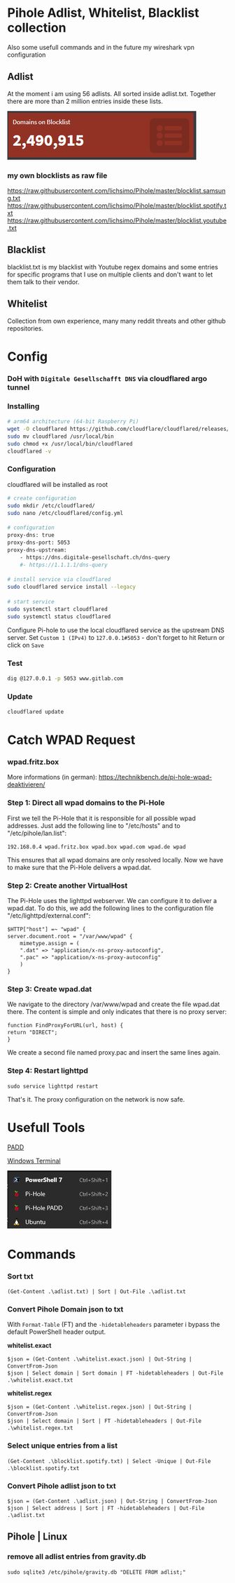 # Pihole Adlist, Whitelist, Blacklist collection
Also some usefull commands and in the future my wireshark vpn configuration

## Adlist
At the moment i am using 56 adlists. All sorted inside adlist.txt.
Together there are more than 2 million entries inside these lists.

![DomainsOnBlocklist](https://raw.githubusercontent.com/lichsimo/Pihole/master/Image/Domains.png)

### my own blocklists as raw file

https://raw.githubusercontent.com/lichsimo/Pihole/master/blocklist.samsung.txt
https://raw.githubusercontent.com/lichsimo/Pihole/master/blocklist.spotify.txt
https://raw.githubusercontent.com/lichsimo/Pihole/master/blocklist.youtube.txt

## Blacklist
blacklist.txt is my blacklist with Youtube regex domains and some entries for specific programs that I use on multiple clients and don't want to let them talk to their vendor.

## Whitelist
Collection from own experience, many many reddit threats and other github repositories.

# Config
### DoH with `Digitale Gesellschafft DNS` via cloudflared argo tunnel

### Installing
``` bash
# arm64 architecture (64-bit Raspberry Pi)
wget -O cloudflared https://github.com/cloudflare/cloudflared/releases/latest/download/cloudflared-linux-arm64
sudo mv cloudflared /usr/local/bin
sudo chmod +x /usr/local/bin/cloudflared
cloudflared -v
```

### Configuration 
cloudflared will be installed as root
``` bash
# create configuration
sudo mkdir /etc/cloudflared/
sudo nano /etc/cloudflared/config.yml

# configuration 
proxy-dns: true
proxy-dns-port: 5053
proxy-dns-upstream:
    - https://dns.digitale-gesellschaft.ch/dns-query
    #- https://1.1.1.1/dns-query

# install service via cloudflared 
sudo cloudflared service install --legacy

# start service
sudo systemctl start cloudflared
sudo systemctl status cloudflared
```
Configure Pi-hole to use the local cloudflared service as the upstream DNS server. Set `Custom 1 (IPv4)` to `127.0.0.1#5053` - don't forget to hit Return or click on `Save`

### Test
``` bash
dig @127.0.0.1 -p 5053 www.gitlab.com
```

### Update
``` bash
cloudflared update
```

# Catch  WPAD Request
### wpad.fritz.box
More informations (in german): https://technikbench.de/pi-hole-wpad-deaktivieren/
### Step 1: Direct all wpad domains to the Pi-Hole

First we tell the Pi-Hole that it is responsible for all possible wpad addresses. Just add the following line to "/etc/hosts" and to "/etc/pihole/lan.list":
``` 
192.168.0.4 wpad.fritz.box wpad.box wpad.com wpad.de wpad
```
This ensures that all wpad domains are only resolved locally. Now we have to make sure that the Pi-Hole delivers a wpad.dat.

### Step 2: Create another VirtualHost
The Pi-Hole uses the lighttpd webserver. We can configure it to deliver a wpad.dat. To do this, we add the following lines to the configuration file "/etc/lighttpd/external.conf":
```
$HTTP["host"] =~ "wpad" {
server.document.root = "/var/www/wpad" {
    mimetype.assign = (
    ".dat" => "application/x-ns-proxy-autoconfig",
    ".pac" => "application/x-ns-proxy-autoconfig"
    )
}
```
### Step 3: Create wpad.dat
We navigate to the directory /var/www/wpad and create the file wpad.dat there. The content is simple and only indicates that there is no proxy server:
```
function FindProxyForURL(url, host) {
return "DIRECT";
}
```
We create a second file named proxy.pac and insert the same lines again.

### Step 4: Restart lighttpd 
```
sudo service lighttpd restart
```
That's it. The proxy configuration on the network is now safe.

# Usefull Tools
[PADD](https://github.com/pi-hole/padd)

[Windows Terminal](https://github.com/microsoft/terminal)

![Windows Terminal Profiles](https://raw.githubusercontent.com/lichsimo/Pihole/master/Image/WTProfiles.png)

# Commands
### Sort txt
```
(Get-Content .\adlist.txt) | Sort | Out-File .\adlist.txt
```
### Convert Pihole Domain json to txt
With `Format-Table` (FT) and the `-hidetableheaders` parameter i bypass the default PowerShell header output.

**whitelist.exact**

```
$json = (Get-Content .\whitelist.exact.json) | Out-String | ConvertFrom-Json
$json | Select domain | Sort domain | FT -hidetableheaders | Out-File .\whitelist.exact.txt
```

**whitelist.regex**
```
$json = (Get-Content .\whitelist.regex.json) | Out-String | ConvertFrom-Json
$json | Select domain | Sort | FT -hidetableheaders | Out-File .\whitelist.regex.txt
```
### Select unique entries from a list
```
(Get-Content .\blocklist.spotify.txt) | Select -Unique | Out-File .\blocklist.spotify.txt
```

### Convert Pihole adlist json to txt
```
$json = (Get-Content .\adlist.json) | Out-String | ConvertFrom-Json
$json | Select address | Sort | FT -hidetableheaders | Out-File .\adlist.txt
```

## Pihole | Linux
### remove all adlist entries from gravity.db
```
sudo sqlite3 /etc/pihole/gravity.db "DELETE FROM adlist;"
```